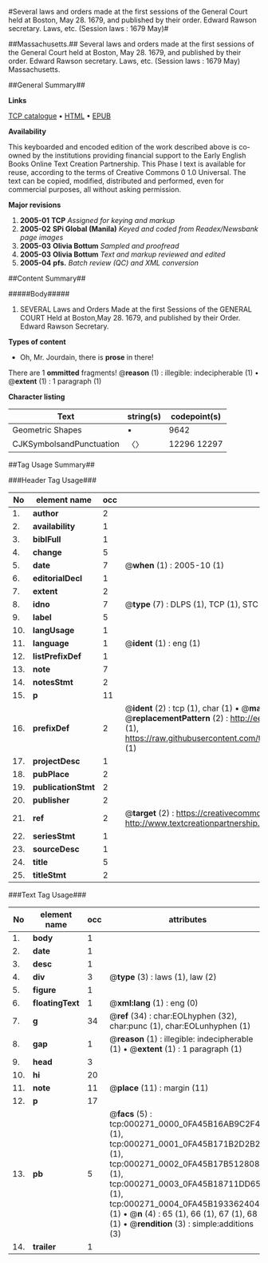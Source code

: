 #Several laws and orders made at the first sessions of the General Court held at Boston, May 28. 1679, and published by their order. Edward Rawson secretary. Laws, etc. (Session laws : 1679 May)#

##Massachusetts.##
Several laws and orders made at the first sessions of the General Court held at Boston, May 28. 1679, and published by their order. Edward Rawson secretary.
Laws, etc. (Session laws : 1679 May)
Massachusetts.

##General Summary##

**Links**

[TCP catalogue](http://www.ota.ox.ac.uk/tcp/)  • 
[HTML](http://tei.it.ox.ac.uk/tcp/Texts-HTML/free/N00/N00210.html)  • 
[EPUB](http://tei.it.ox.ac.uk/tcp/Texts-EPUB/free/N00/N00210.epub)

**Availability**

This keyboarded and encoded edition of the
	       work described above is co-owned by the institutions
	       providing financial support to the Early English Books
	       Online Text Creation Partnership. This Phase I text is
	       available for reuse, according to the terms of Creative
	       Commons 0 1.0 Universal. The text can be copied,
	       modified, distributed and performed, even for
	       commercial purposes, all without asking permission.

**Major revisions**

1. __2005-01__ __TCP__ *Assigned for keying and markup*
1. __2005-02__ __SPi Global (Manila)__ *Keyed and coded from Readex/Newsbank page images*
1. __2005-03__ __Olivia Bottum__ *Sampled and proofread*
1. __2005-03__ __Olivia Bottum__ *Text and markup reviewed and edited*
1. __2005-04__ __pfs.__ *Batch review (QC) and XML conversion*

##Content Summary##

#####Body#####

1.  SEVERAL Laws and Orders Made at the first Sessions of the GENERAL COURT Held at Boston,May 28. 1679, and published by their Order. Edward Rawson Secretary.

**Types of content**

  * Oh, Mr. Jourdain, there is **prose** in there!

There are 1 **ommitted** fragments! 
 @__reason__ (1) : illegible: indecipherable (1)  •  @__extent__ (1) : 1 paragraph (1)

**Character listing**


|Text|string(s)|codepoint(s)|
|---|---|---|
|Geometric Shapes|▪|9642|
|CJKSymbolsandPunctuation|〈〉|12296 12297|

##Tag Usage Summary##

###Header Tag Usage###

|No|element name|occ|attributes|
|---|---|---|---|
|1.|__author__|2||
|2.|__availability__|1||
|3.|__biblFull__|1||
|4.|__change__|5||
|5.|__date__|7| @__when__ (1) : 2005-10 (1)|
|6.|__editorialDecl__|1||
|7.|__extent__|2||
|8.|__idno__|7| @__type__ (7) : DLPS (1), TCP (1), STC (2), NOTIS (1), IMAGE-SET (1), EVANS-CITATION (1)|
|9.|__label__|5||
|10.|__langUsage__|1||
|11.|__language__|1| @__ident__ (1) : eng (1)|
|12.|__listPrefixDef__|1||
|13.|__note__|7||
|14.|__notesStmt__|2||
|15.|__p__|11||
|16.|__prefixDef__|2| @__ident__ (2) : tcp (1), char (1)  •  @__matchPattern__ (2) : ([0-9\-]+):([0-9IVX]+) (1), (.+) (1)  •  @__replacementPattern__ (2) : http://eebo.chadwyck.com/downloadtiff?vid=$1&page=$2 (1), https://raw.githubusercontent.com/textcreationpartnership/Texts/master/tcpchars.xml#$1 (1)|
|17.|__projectDesc__|1||
|18.|__pubPlace__|2||
|19.|__publicationStmt__|2||
|20.|__publisher__|2||
|21.|__ref__|2| @__target__ (2) : https://creativecommons.org/publicdomain/zero/1.0/ (1), http://www.textcreationpartnership.org/docs/. (1)|
|22.|__seriesStmt__|1||
|23.|__sourceDesc__|1||
|24.|__title__|5||
|25.|__titleStmt__|2||


###Text Tag Usage###

|No|element name|occ|attributes|
|---|---|---|---|
|1.|__body__|1||
|2.|__date__|1||
|3.|__desc__|1||
|4.|__div__|3| @__type__ (3) : laws (1), law (2)|
|5.|__figure__|1||
|6.|__floatingText__|1| @__xml:lang__ (1) : eng (0)|
|7.|__g__|34| @__ref__ (34) : char:EOLhyphen (32), char:punc (1), char:EOLunhyphen (1)|
|8.|__gap__|1| @__reason__ (1) : illegible: indecipherable (1)  •  @__extent__ (1) : 1 paragraph (1)|
|9.|__head__|3||
|10.|__hi__|20||
|11.|__note__|11| @__place__ (11) : margin (11)|
|12.|__p__|17||
|13.|__pb__|5| @__facs__ (5) : tcp:000271_0000_0FA45B16AB9C2F40 (1), tcp:000271_0001_0FA45B171B2D2B28 (1), tcp:000271_0002_0FA45B17B5128088 (1), tcp:000271_0003_0FA45B18711DD658 (1), tcp:000271_0004_0FA45B1933624048 (1)  •  @__n__ (4) : 65 (1), 66 (1), 67 (1), 68 (1)  •  @__rendition__ (3) : simple:additions (3)|
|14.|__trailer__|1||
